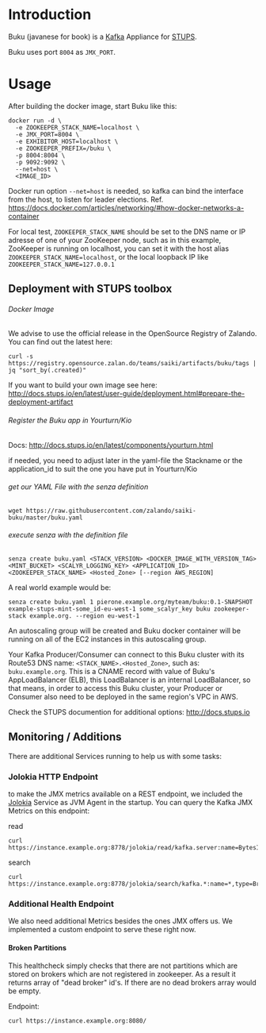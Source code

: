 Introduction
============
Buku (javanese for book) is a [Kafka](http://kafka.apache.org/) Appliance for [STUPS](https://stups.io/).

Buku uses port ```8004``` as ```JMX_PORT```.

Usage
=====
After building the docker image, start Buku like this:
```
docker run -d \
  -e ZOOKEEPER_STACK_NAME=localhost \
  -e JMX_PORT=8004 \
  -e EXHIBITOR_HOST=localhost \
  -e ZOOKEEPER_PREFIX=/buku \
  -p 8004:8004 \
  -p 9092:9092 \
  --net=host \
  <IMAGE_ID>
```
Docker run option ```--net=host``` is needed, so kafka can bind the interface from the host, to listen for leader elections. Ref. https://docs.docker.com/articles/networking/#how-docker-networks-a-container

For local test, ```ZOOKEEPER_STACK_NAME``` should be set to the DNS name or IP adresse of one of your ZooKeeper node, such as in this example, ZooKeeper is running on localhost, you can set it with the host alias ```ZOOKEEPER_STACK_NAME=localhost```, or the local loopback IP like ```ZOOKEEPER_STACK_NAME=127.0.0.1```

Deployment with STUPS toolbox
-----------------------------

###### Docker Image

We advise to use the official release in the OpenSource Registry of Zalando. You can find out the latest here:
```
curl -s https://registry.opensource.zalan.do/teams/saiki/artifacts/buku/tags | jq "sort_by(.created)"
```

If you want to build your own image see here: http://docs.stups.io/en/latest/user-guide/deployment.html#prepare-the-deployment-artifact

###### Register the Buku app in Yourturn/Kio

Docs: http://docs.stups.io/en/latest/components/yourturn.html

if needed, you need to adjust later in the yaml-file the Stackname or the application_id to suit the one you have put in Yourturn/Kio

###### get our YAML File with the senza definition
```
wget https://raw.githubusercontent.com/zalando/saiki-buku/master/buku.yaml
```

###### execute senza with the definition file

```
senza create buku.yaml <STACK_VERSION> <DOCKER_IMAGE_WITH_VERSION_TAG> <MINT_BUCKET> <SCALYR_LOGGING_KEY> <APPLICATION_ID> <ZOOKEEPER_STACK_NAME> <Hosted_Zone> [--region AWS_REGION]
```

A real world example would be:
```
senza create buku.yaml 1 pierone.example.org/myteam/buku:0.1-SNAPSHOT example-stups-mint-some_id-eu-west-1 some_scalyr_key buku zookeeper-stack example.org. --region eu-west-1
```

An autoscaling group will be created and Buku docker container will be running on all of the EC2 instances in this autoscaling group.

Your Kafka Producer/Consumer can connect to this Buku cluster with its Route53 DNS name: ```<STACK_NAME>.<Hosted_Zone>```, such as: ```buku.example.org```. This is a CNAME record with value of Buku's AppLoadBalancer (ELB), this LoadBalancer is an internal LoadBalancer, so that means, in order to access this Buku cluster, your Producer or Consumer also need to be deployed in the same region's VPC in AWS.

Check the STUPS documention for additional options:
http://docs.stups.io

## Monitoring / Additions

There are additional Services running to help us with some tasks:

### Jolokia HTTP Endpoint

to make the JMX metrics available on a REST endpoint, we included the [Jolokia](https://jolokia.org/) Service as JVM Agent in the startup. You can query the Kafka JMX Metrics on this endpoint:

read
```
curl https://instance.example.org:8778/jolokia/read/kafka.server:name=BytesInPerSec,type=BrokerTopicMetrics,topic=topic_name
```

search
```
curl https://instance.example.org:8778/jolokia/search/kafka.*:name=*,type=Broker*
```

### Additional Health Endpoint

We also need additional Metrics besides the ones JMX offers us. We implemented a custom endpoint to serve these right now.

#### Broken Partitions

This healthcheck simply checks that there are not partitions which are stored on brokers which are not registered in zookeeper. As a result it returns array of "dead broker" id's. If there are no dead brokers array would be empty.

Endpoint:
```
curl https://instance.example.org:8080/
```
